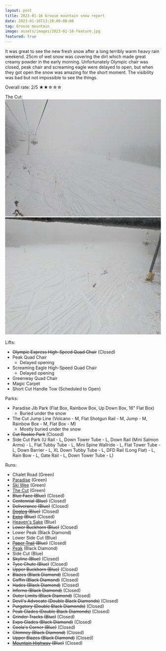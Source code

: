 ```yaml
---
layout: post
title: 2023-01-16 Grouse mountain snow report
date: 2023-01-16T13:20:00-08:00
tag: Grouse mountain
image: assets/images/2023-01-16-feature.jpg
featured: true
---
```


It was great to see the new fresh snow after a long terribly warm heavy rain weekend. 25cm of wet snow was covering the dirt which made great creamy powder in the early morning. Unfortunately Olympic chair was closed, peak chair and screaming eagle were delayed to open, but when they got open the snow was amazing for the short moment. The visibility was bad but not impossible to see the things.

Overall rate: 2/5 ★★☆☆☆

The Cut:
![](/assets/images/2023-01-16-the-cut.jpg)
![](/assets/images/2023-01-16-the-cut-2.jpg)

Lifts:

* <del>Olympic Express High-Speed Quad Chair</del> (Closed)
* Peak Quad Chair
    * Delayed opening
* Screaming Eagle High-Speed Quad Chair
    * Delayed opening
* Greenway Quad Chair
* Magic Carpet
* Short Cut Handle Tow (Scheduled to Open)

Parks:

* Paradise Jib Park (Flat Box, Rainbow Box, Up Down Box, 16" Flat Box)
    * Buried under the snow
* The Cut Jump Line (Volcano - M, Flat Shotgun Rail - M, Jump - M, Rainbow Box - M, Flat Box - M)
    * Mostly buried under the snow
* <del>Cut Rookie Park</del> (Closed)
* Side Cut Park (U Rail - L, Down Tower Tube - L, Down Rail (Mini Salmon Arms) - L, Flat Tubby Tube - L, Mini Spine Wallride - L, Flat Tower Tube - L, Down Barrier - L, XL Down Tubby Tube - L, DFD Rail (Long Flat) - L, Rain Bow - L, Gate Rail - L, Down Tower Tube - L)

Runs:

* Chalet Road (Green)
* [Paradise](/grouse/paradise) (Green)
* [Ski Wee](/magic-carpet/) (Green)
* [The Cut](/grouse/the-cut/) (Green)
* <del>Blue Face (Blue)</del> (Closed)
* <del>Centennial (Blue)</del> (Closed)
* <del>Deliverance (Blue)</del> (Closed)
* <del>[Dogleg](/dogleg/) (Blue)</del> (Closed)
* <del>[Expo](/grouse/expo/) (Blue)</del> (Closed)
* [Heaven's Sake](/heavens-sake/) (Blue)
* <del>Lower Buckhorn (Blue)</del> (Closed)
* Lower Peak (Black Diamond)
* Lower Side Cut (Blue)
* <del>[Paper Trail](/paper-trail/) (Blue)</del> (Closed)
* [Peak](/grouse/peak/) (Black Diamond)
* Side Cut (Blue)
* <del>Skyline (Blue)</del> (Closed)
* <del>Tyee Chute (Blue)</del> (Closed)
* <del>Upper Buckhorn (Blue)</del> (Closed)
* <del>Blazes (Black Diamond)</del> (Closed)
* <del>Coffin (Black Diamond)</del> (Closed)
* <del>Hades (Black Diamond)</del> (Closed)
* <del>Inferno (Black Diamond)</del> (Closed)
* <del>Outer Limits (Black Diamond)</del> (Closed)
* <del>Devil's Advocate (Double Black Diamonds)</del> (Closed)
* <del>Purgatory (Double Black Diamonds)</del> (Closed)
* <del>Peak Glades (Double Black Diamonds)</del> (Closed)
* <del>Grinder Tracks (Blue)</del> (Closed)
* <del>Expo Glades (Black Diamond)</del> (Closed)
* <del>Coola's Corner (Blue)</del> (Closed)
* <del>Chimney (Black Diamond)</del> (Closed)
* <del>Upper Blazes (Black Diamond)</del> (Closed)
* <del>[Mountain Highway](/grouse/mountain-highway/) (Blue)</del> (Closed)



